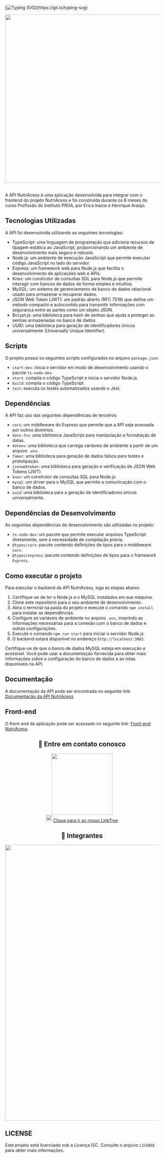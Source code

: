 [![Typing SVG](https://readme-typing-svg.herokuapp.com/?color=F15115&size=35&center=true&vCenter=true&width=1000&lines=Olá!+Bem-vindo(a)+a+NutriAcess!;)](https://git.io/typing-svg)

 
<div align="center">
   <img width="550px" src="https://i.imgur.com/EFisXuC.png"/>
</div>
<br/>

A API NutriAcess é uma aplicação desenvolvida para integrar com o frontend do projeto NutriAcess e foi construída durante os 6 meses do curso Profissão do Instituto PROA, por Erica Inacia e Henrique Araújo.

## Tecnologias Utilizadas

A API foi desenvolvida utilizando as seguintes tecnologias:

- TypeScript: uma linguagem de programação que adiciona recursos de tipagem estática ao JavaScript, proporcionando um ambiente de desenvolvimento mais seguro e robusto.
- Node.js: um ambiente de execução JavaScript que permite executar código JavaScript no lado do servidor.
- Express: um framework web para Node.js que facilita o desenvolvimento de aplicações web e APIs.
- Knex: um construtor de consultas SQL para Node.js que permite interagir com bancos de dados de forma simples e intuitiva.
- MySQL: um sistema de gerenciamento de banco de dados relacional usado para armazenar e recuperar dados.
- JSON Web Token (JWT): um padrão aberto (RFC 7519) que define um método compacto e autocontido para transmitir informações com segurança entre as partes como um objeto JSON.
- Bcrypt.js: uma biblioteca para hash de senhas que ajuda a proteger as senhas armazenadas no banco de dados.
- UUID: uma biblioteca para geração de identificadores únicos universalmente (Universally Unique Identifier).

## Scripts

O projeto possui os seguintes scripts configurados no arquivo `package.json`:

- `start:dev`: inicia o servidor em modo de desenvolvimento usando o pacote `ts-node-dev`.
- `start`: compila o código TypeScript e inicia o servidor Node.js.
- `build`: compila o código TypeScript.
- `test`: executa os testes automatizados usando o Jest.

## Dependências

A API faz uso das seguintes dependências de terceiros:

- `cors`: um middleware do Express que permite que a API seja acessada por outros domínios.
- `date-fns`: uma biblioteca JavaScript para manipulação e formatação de datas.
- `dotenv`: uma biblioteca que carrega variáveis de ambiente a partir de um arquivo `.env`.
- `faker`: uma biblioteca para geração de dados falsos para testes e prototipação.
- `jsonwebtoken`: uma biblioteca para geração e verificação de JSON Web Tokens (JWT).
- `knex`: um construtor de consultas SQL para Node.js.
- `mysql`: um driver para o MySQL que permite a comunicação com o banco de dados.
- `uuid`: uma biblioteca para a geração de identificadores únicos universalmente.

## Dependências de Desenvolvimento

As seguintes dependências de desenvolvimento são utilizadas no projeto:

- `ts-node-dev`: um pacote que permite executar arquivos TypeScript diretamente, sem a necessidade de compilação prévia.
- `@types/cors`: pacote contendo definições de tipos para o middleware `cors`.
- `@types/express`: pacote contendo definições de tipos para o framework `Express`.

## Como executar o projeto

Para executar o backend da API NutriAcess, siga as etapas abaixo:

1. Certifique-se de ter o Node.js e o MySQL instalados em sua máquina.
2. Clone este repositório para o seu ambiente de desenvolvimento.
3. Abra o terminal na pasta do projeto e execute o comando `npm install` para instalar as dependências.
4. Configure as variáveis de ambiente no arquivo `.env`, inserindo as informações necessárias para a conexão com o banco de dados e outras configurações.
5. Execute o comando `npm run start` para iniciar o servidor Node.js.
6. O backend estará disponível no endereço `http://localhost:3003`.

Certifique-se de que o banco de dados MySQL esteja em execução e acessível. Você pode usar a documentação fornecida para obter mais informações sobre a configuração do banco de dados e as rotas disponíveis na API.




## Documentação

A documentação da API pode ser encontrada no seguinte link: [Documentação da API NutriAcess](https://documenter.getpostman.com/view/20353568/2s93zE3LKr)

## Front-end

O front-end da aplicação pode ser acessado no seguinte link: [Front-end NutriAcess](https://github.com/NutriAcess/NutriAcess_Front-end).
<div align="center">
  <h2>🍍 Entre em contato conosco</h2>
</div>

<p align="center">
   <a href="https://linktr.ee/nutriacess_" target="_blank"><img width="200px" src="https://i.imgur.com/i7OAzxg.png" /></a><br>
   <a href="https://linktr.ee/nutriacess_" target="_blank"><img width="24px" src="https://i.imgur.com/xgUMuX1.png"/>Clique para ir ao nosso LinkTree</a>
</p>

   <div align="center">
   <h2>🍌 Integrantes</h2>
     <a href="https://linktr.ee/nutriacess_" target="_blank"><img width="900px" src="https://i.imgur.com/zYjdT4U.png" /></a>
    
</div>
  
</div>

## LICENSE
Este projeto está licenciado sob a Licença ISC. Consulte o arquivo `LICENSE` para obter mais informações.
